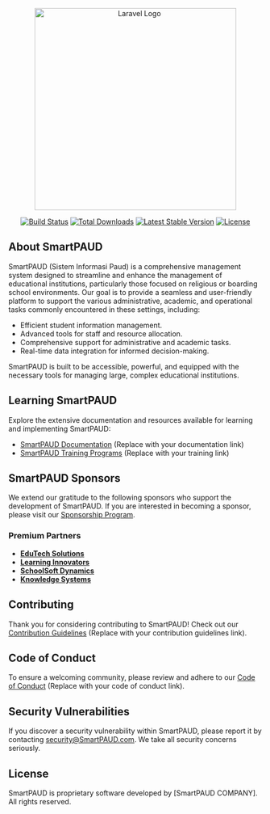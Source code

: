 
<p align="center"><a href="https://laravel.com" target="_blank"><img src="https://raw.githubusercontent.com/laravel/art/master/logo-lockup/5%20SVG/2%20CMYK/1%20Full%20Color/laravel-logolockup-cmyk-red.svg" width="400" alt="Laravel Logo"></a></p>

<p align="center">
<a href="https://github.com/laravel/framework/actions"><img src="https://github.com/laravel/framework/workflows/tests/badge.svg" alt="Build Status"></a>
<a href="https://packagist.org/packages/laravel/framework"><img src="https://img.shields.io/packagist/dt/laravel/framework" alt="Total Downloads"></a>
<a href="https://packagist.org/packages/laravel/framework"><img src="https://img.shields.io/packagist/v/laravel/framework" alt="Latest Stable Version"></a>
<a href="https://packagist.org/packages/laravel/framework"><img src="https://img.shields.io/packagist/l/laravel/framework" alt="License"></a>
</p>

## About SmartPAUD

SmartPAUD (Sistem Informasi Paud) is a comprehensive management system designed to streamline and enhance the management of educational institutions, particularly those focused on religious or boarding school environments. Our goal is to provide a seamless and user-friendly platform to support the various administrative, academic, and operational tasks commonly encountered in these settings, including:

- Efficient student information management.
- Advanced tools for staff and resource allocation.
- Comprehensive support for administrative and academic tasks.
- Real-time data integration for informed decision-making.

SmartPAUD is built to be accessible, powerful, and equipped with the necessary tools for managing large, complex educational institutions.

## Learning SmartPAUD

Explore the extensive documentation and resources available for learning and implementing SmartPAUD:

- [SmartPAUD Documentation](#) (Replace with your documentation link)
- [SmartPAUD Training Programs](#) (Replace with your training link)

## SmartPAUD Sponsors

We extend our gratitude to the following sponsors who support the development of SmartPAUD. If you are interested in becoming a sponsor, please visit our [Sponsorship Program](#).

### Premium Partners

- **[EduTech Solutions](https://edutechsolutions.com/)**
- **[Learning Innovators](https://learninginnovators.com)**
- **[SchoolSoft Dynamics](https://schoolsoftdynamics.com/)**
- **[Knowledge Systems](https://knowledgesystems.io)**

## Contributing

Thank you for considering contributing to SmartPAUD! Check out our [Contribution Guidelines](#) (Replace with your contribution guidelines link).

## Code of Conduct

To ensure a welcoming community, please review and adhere to our [Code of Conduct](#) (Replace with your code of conduct link).

## Security Vulnerabilities

If you discover a security vulnerability within SmartPAUD, please report it by contacting [security@SmartPAUD.com](mailto:security@SmartPAUD.com). We take all security concerns seriously.

## License

SmartPAUD is proprietary software developed by [SmartPAUD COMPANY]. All rights reserved.

